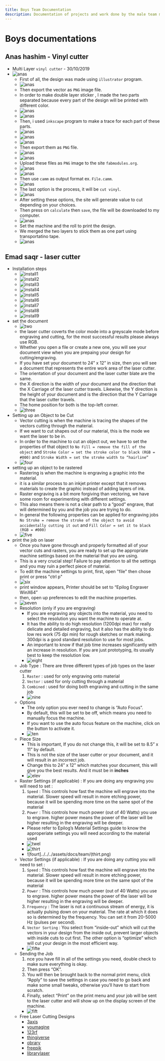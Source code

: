 ```yaml
---
title: Boys Team Documentation
description: Documentation of projects and work done by the male team members
---
```


# Boys documentations
## Anas hashim - Vinyl cutter
- Multi Layer `vinyl cutter` - 30/10/2019
- ![anas](../../../assets/docs/team/anas-doc5.png)
  - First of all, the design was made using `illustrator` program.
  - ![anas](../../../assets/docs/team/anas-doc1.jpg)
  - Then export the vector as `PNG` image file.
  - In order to make double layer sticker , I made the two parts separated because every part of the design will be printed with different color.
  - ![anas](../../../assets/docs/team/anas-doc2.png)
  - ![anas](../../../assets/docs/team/anas-doc3.jpg)
  - Then, i used `inkscape` program to make a trace for each part of these parts.
  - ![anas](../../../assets/docs/team/anas-doc12.jpg)
  - ![anas](../../../assets/docs/team/anas-doc13.jpg)
  - ![anas](../../../assets/docs/team/anas-doc14.jpg)
  - Then export them as `PNG` file.
  - ![anas](../../../assets/docs/team/anas-doc16.jpg)
  - ![anas](../../../assets/docs/team/anas-doc17.jpg)
  - Upload these files as `PNG` image to the site `fabmodules.org`.
  - ![anas](../../../assets/docs/team/anas-doc6.jpg)
  - ![anas](../../../assets/docs/team/anas-doc7.jpg)
  - Then use `camm` as output format ex. `File.camm`.
  - ![anas](../../../assets/docs/team/anas-doc8.jpg)
  - The last option is the process, it will be `cut vinyl`.
  - ![anas](../../../assets/docs/team/anas-doc9.jpg)
  - After setting these options, the site will generate value to cut depending on your choices.
  - Then press on `calculate` then `save`, the file will be downloaded to my computer.
  - ![anas](../../../assets/docs/team/anas-doc11.jpg)
  - Set the machine and the roll to print the design.
  - We merged the two layers to stick them as one part using transportatino tape.
  - ![anas](../../../assets/docs/team/anas-doc4.jpg)

##  Emad saqr - laser cutter
- Installation steps
    - ![install1](../../../assets/docs/team/install1.png)
    - ![install2](../../../assets/docs/team/install2.png)
    - ![install3](../../../assets/docs/team/install3.png)
    - ![install4](../../../assets/docs/team/install4.png)
    - ![install5](../../../assets/docs/team/install5.png)
    - ![install6](../../../assets/docs/team/install6.png)
    - ![install7](../../../assets/docs/team/install7.png)
    - ![install8](../../../assets/docs/team/install8.png)
    - ![install9](../../../assets/docs/team/install9.png)
- set the document
    - ![two](../../../assets/docs/team/two.png)
    - the laser cutter coverts the color mode into a greyscale mode before engraving and cutting, for the most successful results please always use RGB.
    - Whether you open a file or create a new one, you will see your document view when you are prepaing your design for cutting/engraving.
    - If you have set your document to 24” x 12” in size, then you will see a document that represents the entire work area of the laser cutter.
    - The orientation of your document and the laser cutter blate are the same.
    - the X direction is the width of your document and the direction that the X Carriage of the laser cutter travels. Likewise, the Y direction is the height of your document and is the direction that the Y Carriage that the laser cutter travels.
    - The home position for both is the top-left corner.
    - ![three](../../../assets/docs/team/three.png)
- Setting up an Object to be Cut
    - Vector cutting is when the machine is tracing the shapes of the vectors cutting through the material.
    - If we want to cut shapes out of our material, this is the mode we want the laser to be in.
    - In order to the machine to cut an object out, we have to set the properties of that object to `No Fill = remove the fill of the object` and `Stroke Color = set the stroke color to black (RGB = #000)` and `Stroke Width = set the stroke width to “hairline”`
    - ![four](../../../assets/docs/team/four.png)
- setting up an object to be rastered
    - Rastering is when the machine is engraving a graphic into the material.
    - it is a similar process to an inkjet printer except that it removes materials to create the graphic instead of adding layers of ink.
    - Raster engraving is a bit more forgiving than vectoring, we have some room for experimenting with different settings.
    - This also means there is not a clear path to a “good” engrave, that will determined by you and the job you are trying to do.
    - In general the following properties can be applied for engraving jobs `No Stroke = remove the stroke of the object to avoid accidentally cutting it out` and `Fill Color = set it to black (RGB = #000)`
    - ![five](../../../assets/docs/team/five.png)
- print the job on laser
    - Once you have gone through and properly formatted all of your vector cuts and rasters, you are ready to set up the appropriate machine settings based on the material that you are using.
    - This is a very crucial step! Failure to pay attention to all the settings and you may ruin a perfect piece of material.
    - To edit the machine settings to print, first, open "file" then chose print or press "ctrl p"
    - ![six](../../../assets/docs/team/six.png)
    - print window appears, Printer should be set to “Epilog Engraver WinX64”
    - then, open up preferences to edit the machine properties.
    - ![seven](../../../assets/docs/team/seven.png)
    - Resolution (only if you are engraving)
        - If you are engraving any objects into the material, you need to select the resolution you want the machine to operate at.
        - It has the ability to do high resolution (1200dpi max) for really delicate and detailed engraving, but it also has the ability to do low res work (75 dpi min) for rough sketches or mark making. 300dpi is a good standard resolution to use for most jobs.
        - An important to know if that job time increases significantly with an increase in resolution. If you are just prototyping, its usually best to keep the resolution low.
        - ![eight](../../../assets/docs/team/Screenshot_20190827_130610.png)
    - Job Type : There are three different types of job types on the laser cutter
        1. `Raster` : used for only engraving onto material
        2. `Vector` : used for only cutting through a material
        3. `Combined` : used for doing both engraving and cutting in the same job
        - ![nine](../../../assets/docs/team/eight.png)
    - Options
        - The only option you ever need to change is “Auto Focus”.
        - By default, this will be set to be off, which means you need to manually focus the machine.
        - If you want to use the auto focus feature on the machine, click on the button to activate it.
        - ![ten](../../../assets/docs/team/nine.png)
    - Piece Size
        - This is important, If you do not change this, it will be set to 8.5” x 11” by default.
        - This is not the size of the laser cutter or your document, and it will result in an incorrect job.
        - Change this to 24” x 12” which matches your document, this will give you the best results. And it must be in <b>inches</b>
        - ![elev](../../../assets/docs/team/ten.png)
    - Raster Settings (if applicable) : If you are doing any engraving you will need to set :
        1. `Speed` : This controls how fast the machine will engrave into the material. Slower speed will result in more  etching power, because it will be spending more time on the same spot of the material
        2. `Power` : This controls how much power (out of 40 Watts) you use to engrave. higher power means the power of the laser will be higher resulting in the engraving will be deeper.
        - Please refer to Epilog’s Material Settings guide to know the approperiate settings you will need according to the material used
        - ![twel](../../../assets/docs/team/elev.png)
        - ![thirt](../../../assets/docs/team/twel.png)
        - ![fourt]../../../assets/docs/team/(thirt.png)
    - Vector Settings (if applicable) : If you are doing any cutting you will need to set :
        1. `Speed` : This controls how fast the machine will engrave into the material. Slower speed will result in more  etching power, because it will be spending more time on the same spot of the material
        2. `Power` : This controls how much power (out of 40 Watts) you use to engrave. higher power means the power of the laser will be higher resulting in the engraving will be deeper.
        3. `Frequency` : The laser is not a continuous stream of energy, it is actually pulsing down on your material. The rate at which it does so is determined by the frequency. You can set it from 20-5000 Hz (pulses per second).
        4. `Vector Sorting` : You select from “inside-out” which will cut the vectors in your design from the inside out, prevent larger objects with inside cuts to cut first. The other option is “optimize” which will cut your design in the most efficient way.
        - ![fifte](../../../assets/docs/team/fourt.png)
    - Sending the Job
        1. nce you have fill in all of the settings you need, double check to make sure everything is okay.
        2. Then press “OK”.
        3. You will then be brought back to the normal print menu, click “Apply” to save the settings in case you need to go back and make some small tweaks, otherwise you’ll have to start from scratch.
        4. Finally, select “Print” on the print menu and your job will be sent to the laser cutter and will show up on the display screen of the machine.
        - ![fift](../../../assets/docs/team/fifte.png)
    - Free Laser Cutting Designs
        - [3axis](https://3axis.co/free-vectors/3d+dxf+files+free/page/2/)
        - [youmagine](https://www.youmagine.com/designs/latest)
        - [123rf](https://www.123rf.com/clipart-vector/laser_cut.html?sti=nsbcg4fv6leqkgslot%7C)
        - [thingiverse](https://accounts.thingiverse.com/?redirect=YToyOntzOjQ6InR5cGUiO3M6ODoicmVkaXJlY3QiO3M6NDoiZGF0YSI7czozNzoiaHR0cHM6Ly93d3cudGhpbmdpdmVyc2UuY29tL2Rhc2hib2FyZCI7fQ)
        - [obrary](https://obrary.com/collections/open-designs)
        - [freepik](https://www.freepik.com/)
        - [librarylaser](https://www.librarylaser.com/en/free-designs-36?p=6)
